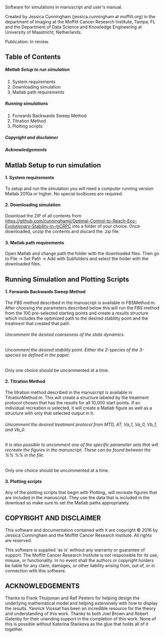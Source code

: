 Software for simulations in manuscript and user's manual.

Created by Jessica Cunningham (jessica.cunningham at moffitt.org) in the department of Imaging at the Moffitt Cancer Research Institute, Tampa, FL and the Department of Data Science and Knowledge Engineering at University of Maastricht, Netherlands.

Publication: In review.

## Table of Contents

##### Matlab Setup to run simulation
1. System requirements
2. Downloading simulation
3. Matlab path requirements

##### Running simulations
1. Forwards Backwards Sweep Method
2. Titration Method
3. Plotting scripts

##### Copyright and disclaimer

##### Acknowledgements

## Matlab Setup to run simulation

#### 1. System requirements
To setup and run the simulation you will need a computer running version Matlab 2010a or higher. No special toolboxes are required.

#### 2. Downloading simulation
Download the ZIP of all contents from https://github.com/cunninghamjj/Optimal-Control-to-Reach-Eco-Evolutionary-Stability-in-mCRPC into a folder of your choice. Once downloaded, unzip the contents and discard the .zip file.

#### 3. Matlab path requirements
Open Matlab and change path the folder with the downloaded files. Then go to File -> Set Path -> Add with Subfolders and select the folder with the downloaded files.

## Running Simulation and Plotting Scripts

#### 1. Forwards Backwards Sweep Method
The FBS method described in the manuscript is available in FBSMethod.m. After choosing the parameters described below this will run the FBS method from the 100 pre-selected starting points and create a results structure which includes the optimized path to the desired stability point and the treatment that created that path.

###### Uncomment the desired coarseness of the state dynamics.

###### Uncomment the desired stability point. Either the 2-species of the 3-species as defined in the paper.

Only one choice should be uncommented at a time.

#### 2. Titration Method
The titration method described in the manuscript is available in TitrationMethod.m. This will create a structure labeled by the treatment protocol chosen that has the results for all 10,000 start points. If an individual recreation is selected, it will create a Matlab figure as well as a structure with only that selected output in it.

###### Uncomment the desired treatment protocol from MTD, AT, Va_1, Va_0, Vb_1, and Vb_0.

###### It is also possible to uncomment one of the specific parameter sets that will recreate the figures in the manuscript. These can be found between the %% %% in the file.  

Only one choice should be uncommented at a time.


#### 3. Plotting scripts
Any of the plotting scripts that begin with Plotting_ will recreate figures that are included in the manuscript. They use the data that is included in the download so make sure to set the Matlab paths appropriately.


## COPYRIGHT AND DISCLAIMER

This software and documentation contained with it are copyright © 2016 by Jessica Cunningham and the Moffitt Cancer Research Institute.  All rights are reserved.

This software is supplied 'as is' without any warranty or guarantee of support.  The Moffitt Cancer Research Institute is not responsible for its use, misuse, or functionality.  In no event shall the authors or copyright holders be liable for any claim, damages, or other liability arising from, out of, or in connection with this software.


## ACKNOWLEDGEMENTS

Thanks to Frank Thuijsman and Ralf Peeters for helping design the underlying mathematical model and helping extensively with how to display the results. Yannick Viossat has been an incredible resource for the theory and understanding of this work. Thanks to both Joel Brown and Robert Gatenby for their unending support in the completion of this work. None of this is possible without Katerina Stankova as the glue that holds all of it together. 
